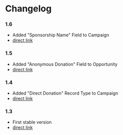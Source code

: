 # Changelog

### 1.6

- Added "Sponsorship Name" Field to Campaign
- [direct link](https://login.salesforce.com/packaging/installPackage.apexp?p0=04t1a000000IqRa)

### 1.5

- Added "Anonymous Donation" Field to Opportunity
- [direct link](https://login.salesforce.com/packaging/installPackage.apexp?p0=04t1a000000IqIx)

### 1.4

- Added "Direct Donation" Record Type to Campaign
- [direct link](https://login.salesforce.com/packaging/installPackage.apexp?p0=04t1a000000If1d)

### 1.3

- First stable version
- [direct link](https://login.salesforce.com/packaging/installPackage.apexp?p0=04t1a000000IYhl)
